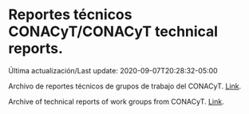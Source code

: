# Reportes técnicos CONACyT/CONACyT technical reports.

Última actualización/Last update: 2020-09-07T20:28:32-05:00

Archivo de reportes técnicos de grupos de trabajo del CONACyT. [Link](https://coronavirus.conacyt.mx/productos/index.html).

Archive of technical reports of work groups from CONACyT. [Link](https://coronavirus.conacyt.mx/productos/index.html).
